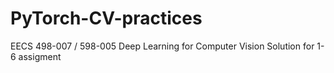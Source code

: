 # PyTorch-CV-practices
EECS 498-007 / 598-005 Deep Learning for Computer Vision
Solution for 1-6 assigment
